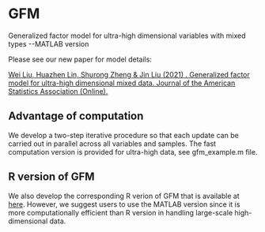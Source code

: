 # GFM
Generalized factor model for ultra-high dimensional variables with mixed types --MATLAB version

Please see our new paper for model details:

[Wei Liu, Huazhen Lin, Shurong Zheng & Jin Liu (2021) . Generalized factor model for ultra-high dimensional mixed data. Journal of the American Statistics Association (Online).](https://www.tandfonline.com/doi/abs/10.1080/01621459.2021.1999818?journalCode=uasa20)

 
## Advantage of computation
We develop a two-step iterative procedure so that each update can be carried out in  parallel across all variables and samples. The fast computation version is provided for ultra-high data, see gfm_example.m file.

## R version of GFM

We also develop the corresponding R verion of GFM that is available at [here](https://github.com/LinhzLab/GFM). However, we suggest users to use the MATLAB version since it is more computationally efficient than R version in handling large-scale high-dimensional data.
